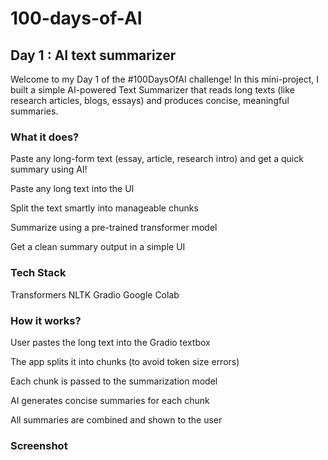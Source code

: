 # 100-days-of-AI
## Day 1 : AI text summarizer
Welcome to my Day 1 of the #100DaysOfAI challenge!
In this mini-project, I built a simple AI-powered Text Summarizer that reads long texts (like research articles, blogs, essays) and produces concise, meaningful summaries.

### What it does?
Paste any long-form text (essay, article, research intro) and get a quick summary using AI!

 Paste any long text into the UI

 Split the text smartly into manageable chunks

 Summarize using a pre-trained transformer model

 Get a clean summary output in a simple UI

 ### Tech Stack
Transformers
NLTK
Gradio
Google Colab

### How it works?
User pastes the long text into the Gradio textbox

The app splits it into chunks (to avoid token size errors)

Each chunk is passed to the summarization model

AI generates concise summaries for each chunk

All summaries are combined and shown to the user

### Screenshot

 


